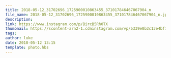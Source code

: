 ```yaml
---
title: 2018-05-12_31702696_1725900010863455_371017846467067904_n
file_name: 2018-05-12_31702696_1725900010863455_371017846467067904_n.jpg
description: 
link: https://www.instagram.com/p/BircB5Rh0TX
thumbnail: https://scontent-arn2-1.cdninstagram.com/vp/5339e0b3c13e4bf101b201b721585210/5CB30E26/t51.2885-15/sh0.08/e35/s640x640/31702696_1725900010863455_371017846467067904_n.jpg?_nc_ht=scontent-arn2-1.cdninstagram.com&ig_cache_key=MTc3NzYzNzc1MzQ0Njk0MTkxMQ%3D%3D.2
tags: 
author: luke
date: 2018-05-12 13:15
template: photo.hbs
---
```

